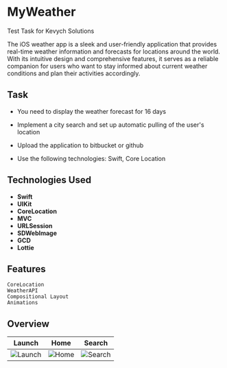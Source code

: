 # MyWeather

Test Task for Kevych Solutions 

The iOS weather app is a sleek and user-friendly application that provides real-time weather information and forecasts for locations around the world. With its intuitive design and comprehensive features, it serves as a reliable companion for users who want to stay informed about current weather conditions and plan their activities accordingly.

## Task

- You need to display the weather forecast for 16 days

- Implement a city search and set up automatic pulling of the user's location 

- Upload the application to bitbucket or github
- Use the following technologies: Swift, Core Location

## Technologies Used

- **Swift**
- **UIKit**
- **CoreLocation**
- **MVC**
- **URLSession**
- **SDWebImage**
- **GCD**
- **Lottie**

## Features

```
CoreLocation
WeatherAPI
Compositional Layout 
Animations
```

## Overview
| Launch | Home | Search 
|:---------:|:---------:|:---------:
![Launch](https://user-images.githubusercontent.com/112777366/236817523-76dafb70-cd4d-4516-98bf-0fa3fe4c83d1.gif) | ![Home](https://user-images.githubusercontent.com/112777366/236817619-694c73fe-aed0-4ee3-9026-83d2f22d09b5.gif) | ![Search](https://user-images.githubusercontent.com/112777366/236817919-9e92e557-cac0-4e32-afe2-23883458a55a.gif)|




